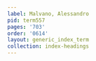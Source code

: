 ```yaml
---
label: Malvano, Alessandro
pid: term557
pages: '703'
order: '0614'
layout: generic_index_term
collection: index-headings
---
```

